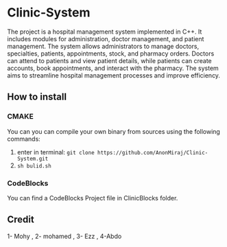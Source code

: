 # Clinic-System
The project is a hospital management system implemented in C++. It includes modules for administration, doctor management, and patient management. The system allows administrators to manage doctors, specialties, patients, appointments, stock, and pharmacy orders. Doctors can attend to patients and view patient details, while patients can create accounts, book appointments, and interact with the pharmacy. The system aims to streamline hospital management processes and improve efficiency.

## How to install
### CMAKE

You can you can compile your own binary from sources using the following commands:

1. enter in terminal: `git clone https://github.com/AnonMiraj/Clinic-System.git`
2. `sh bulid.sh`


### CodeBlocks
You can find a CodeBlocks Project file in ClinicBlocks folder.

## Credit
1- Mohy , 2- mohamed , 3- Ezz , 4-Abdo 
